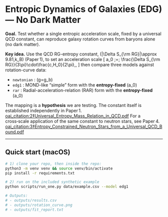 # Entropic Dynamics of Galaxies (EDG) — No Dark Matter

**Goal.** Test whether a single entropic acceleration scale, fixed by a universal QCD constant, can reproduce galaxy rotation curves from baryons alone (no dark matter).

**Key idea.** Use the QCD RG-entropy constant, \(|\Delta S_{\rm RG}|\approx 9.81\,k_B\) (Paper 1), to set an acceleration scale
\[
a_0 \;=\; \frac{\Delta S_{\rm RG}}{3\pi}\cdot\frac{c\,H_0}{2\pi}\,,
\]
then compare three models against rotation-curve data:
- `newtonian`  : \(g=g_b\)
- `edg1`       : MOND-like “simple” form with the **entropy-fixed** \(a_0\)
- `rar`        : Radial-acceleration-relation (RAR) form with the **entropy-fixed** \(a_0\)

The mapping is a **hypothesis** we are testing. The constant itself is established independently in Paper 1.  [oai_citation:2‡Universal_Entropy_Mass_Relation_in_QCD.pdf](file-service://file-AgPfRtTfqZqHT9dxHGQaGe)  For a cross‑scale application of the same constant to neutron stars, see Paper 4.  [oai_citation:3‡Entropy_Constrained_Neutron_Stars_from_a_Universal_QCD_Bound.pdf](file-service://file-6Uk6jGG9RhKSaasGG7Bj2E)

---

## Quick start (macOS)

```bash
# 1) clone your repo, then inside the repo:
python3 -m venv venv && source venv/bin/activate
pip install -r requirements.txt

# 2) run on the included synthetic example
python scripts/run_one.py data/example.csv --model edg1

# Outputs:
# - outputs/results.csv
# - outputs/rotation_curve.png
# - outputs/fit_report.txt
